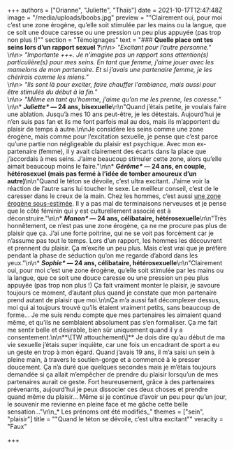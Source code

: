 +++
authors = ["Orianne", "Juliette", "Thaïs"]
date = 2021-10-17T12:47:48Z
image = "/media/uploads/boobs.jpg"
preview = "\"Clairement oui, pour moi c’est une zone érogène, qu’elle soit stimulée par les mains ou la langue, que ce soit une douce caresse ou une pression un peu plus appuyée (pas trop non plus&nbsp;!)\""
section = "Témoignages"
text = "### **Quelle place ont tes seins lors d’un rapport sexuel&nbsp;?**\n\n> _\"Excitant pour l’autre personne.\"_ <br />\n\n> _\"Importante +++. Je n’imagine pas un rapport sans attention(s) particulière(s) pour mes seins. En tant que femme, j’aime jouer avec les mamelons de mon partenaire. Et si j’avais une partenaire femme, je les chérirais comme les miens.\"_ <br />\n\n> _\"Ils sont là pour exciter, faire chauffer l’ambiance, mais aussi pour être stimulés du début à la fin.\"_ <br />\n\n> _\"Même en tant qu’homme, j’aime qu’on me les prenne, les caresse.\"_ <br />\n\n* **_Juliette&ast;_&nbsp;&mdash;&nbsp;24 ans, bisexuelle**\n\n\"Quand j’étais petite, je voulais faire une ablation. Jusqu’à mes 10 ans peut-être, je les détestais. Aujourd’hui je n’en suis pas fan et ils me font parfois mal au dos, mais ils m’apportent du plaisir de temps à autre.\n\nJe considère les seins comme une zone érogène, mais comme pour l’excitation sexuelle, je pense que c’est parce qu’une partie non négligeable du plaisir est psychique. Avec mon ex-partenaire (femme), il y avait clairement des écarts dans la place que j’accordais à mes seins. J’aime beaucoup stimuler cette zone, alors qu’elle aimait beaucoup moins le faire.\"\n\n* **_Gérôme&ast;_&nbsp;&mdash;&nbsp;24 ans, en couple, hétérosexuel (mais pas fermé à l’idée de tomber amoureux d’un autre)**\n\n\"Quand le téton se dévoile, c’est ultra excitant. J’aime voir la réaction de l’autre sans lui toucher le sexe. Le meilleur conseil, c’est de le caresser dans le creux de la main. Chez les hommes, c’est aussi [une zone érogène sous-estimée](https://lepointq.com/articles/21-10/jouir-sans-stimulation-genitale-est-ce-possible/). Il y a pas mal de terminaisons nerveuses et je pense que le côté féminin qui y est culturellement associé est à déconstruire.\"\n\n* **_Manon&ast;_&nbsp;&mdash;&nbsp;24 ans, célibataire, hétérosexuelle**\n\n\"Très honnêtement, ce n’est pas une zone érogène, ça ne me procure pas plus de plaisir que ça. J’ai une forte poitrine, qui ne se voit pas forcément car je n’assume pas tout le temps. Lors d’un rapport, les hommes les découvrent et prennent du plaisir. Ça m’excite un peu plus. Mais c’est vrai que je préfère pendant la phase de séduction qu’on me regarde d’abord dans les yeux.\"\n\n* **_Sophie&ast;_&nbsp;&mdash;&nbsp;24 ans, célibataire, hétérosexuelle**\n\n\"Clairement oui, pour moi c’est une zone érogène, qu’elle soit stimulée par les mains ou la langue, que ce soit une douce caresse ou une pression un peu plus appuyée (pas trop non plus&nbsp;!) Ça fait vraiment monter le plaisir, je savoure toujours ce moment, d’autant plus quand je constate que mon partenaire prend autant de plaisir que moi.\n\nÇa m’a aussi fait décomplexer dessus, moi qui ai toujours trouvé qu’ils étaient vraiment petits, sans beaucoup de forme... Je me suis rendu compte que mes partenaires les aimaient quand même, et qu’ils ne semblaient absolument pas s’en formaliser. Ça me fait me sentir belle et désirable, bien sûr uniquement quand il y a consentement.\n\n**\\[TW attouchement\\]** Je dois dire qu’au début de ma vie sexuelle j’étais super inquiète, car une fois un encadrant de sport a eu un geste en trop à mon égard. Quand j’avais 19 ans, il m’a saisi un sein à pleine main, à travers le soutien-gorge et a commencé à le presser doucement. Ça n’a duré que quelques secondes mais je m’étais toujours demandée si ça allait m’empêcher de prendre du plaisir lorsqu’un de mes partenaires aurait ce geste. Fort heureusement, grâce à des partenaires prévenants, aujourd’hui je peux dissocier ces deux choses et prendre quand même du plaisir… Même si je continue d’avoir un peu peur qu’un jour, le souvenir me revienne en pleine face et me gâche cette belle sensation…\"\n\n_* Les prénoms ont été modifiés_"
themes = ["sein", "plaisir"]
title = "\"Quand le téton se dévoile, c’est ultra excitant\""
veracity = "Faux"

+++
